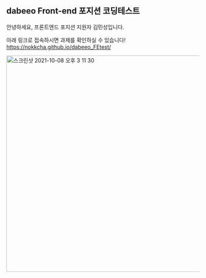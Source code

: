 <h2>dabeeo Front-end 포지션 코딩테스트</h2>


안녕하세요, 
프론트엔드 포지션 지원자 김민성입니다.



아래 링크로 접속하시면 과제를 확인하실 수 있습니다!<br>
https://nokkcha.github.io/dabeeo_FEtest/ 

<img width="564" alt="스크린샷 2021-10-08 오후 3 11 30" src="https://user-images.githubusercontent.com/74946505/136507018-003b7dc7-fdc6-4f9e-964d-8b0e453ba261.png">

